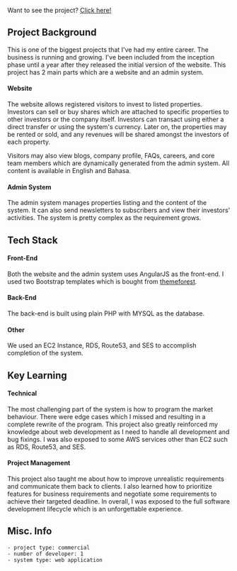 Want to see the project? [Click here!](https://propertianda.com)

## Project Background
This is one of the biggest projects that I've had my entire career. The business is running and growing. I've been included from the inception phase until a year after they released the initial version of the website. This project has 2 main parts which are a website and an admin system.

#### Website
The website allows registered visitors to invest to listed properties. Investors can sell or buy shares which are attached to specific properties to other investors or the company itself. Investors can transact using either a direct transfer or using the system's currency. Later on, the properties may be rented or sold, and any revenues will be shared amongst the investors of each property.

Visitors may also view blogs, company profile, FAQs, careers, and core team members which are dynamically generated from the admin system. All content is available in English and Bahasa.

#### Admin System
The admin system manages properties listing and the content of the system. It can also send newsletters to subscribers and view their investors' activities. The system is pretty complex as the requirement grows.

## Tech Stack
#### Front-End
Both the website and the admin system uses AngularJS as the front-end. I used two Bootstrap templates which is bought from [themeforest](https://themeforest.net/).

#### Back-End
The back-end is built using plain PHP with MYSQL as the database.

#### Other
We used an EC2 Instance, RDS, Route53, and SES to accomplish completion of the system.

## Key Learning
#### Technical
The most challenging part of the system is how to program the market behaviour. There were edge cases which I missed and resulting in a complete rewrite of the program. This project also greatly reinforced my knowledge about web development as I need to handle all development and bug fixings. I was also exposed to some AWS services other than EC2 such as RDS, Route53, and SES.

#### Project Management
This project also taught me about how to improve unrealistic requirements and communicate them back to clients. I also learned how to prioritize features for business requirements and negotiate some requirements to achieve their targeted deadline. In overall, I was exposed to the full software development lifecycle which is an unforgettable experience.

## Misc. Info
    - project type: commercial
    - number of developer: 1
    - system type: web application
